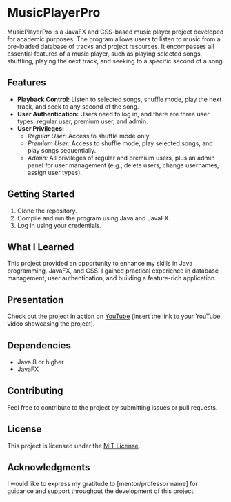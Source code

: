 # MusicPlayerPro

MusicPlayerPro is a JavaFX and CSS-based music player project developed for academic purposes. The program allows users to listen to music from a pre-loaded database of tracks and project resources. It encompasses all essential features of a music player, such as playing selected songs, shuffling, playing the next track, and seeking to a specific second of a song.

## Features
- **Playback Control:** Listen to selected songs, shuffle mode, play the next track, and seek to any second of the song.
- **User Authentication:** Users need to log in, and there are three user types: regular user, premium user, and admin.
- **User Privileges:**
  - *Regular User:* Access to shuffle mode only.
  - *Premium User:* Access to shuffle mode, play selected songs, and play songs sequentially.
  - *Admin:* All privileges of regular and premium users, plus an admin panel for user management (e.g., delete users, change usernames, assign user types).

## Getting Started
1. Clone the repository.
2. Compile and run the program using Java and JavaFX.
3. Log in using your credentials.

## What I Learned
This project provided an opportunity to enhance my skills in Java programming, JavaFX, and CSS. I gained practical experience in database management, user authentication, and building a feature-rich application.

## Presentation
Check out the project in action on [YouTube](#) (insert the link to your YouTube video showcasing the project).

## Dependencies
- Java 8 or higher
- JavaFX

## Contributing
Feel free to contribute to the project by submitting issues or pull requests.

## License
This project is licensed under the [MIT License](LICENSE).

## Acknowledgments
I would like to express my gratitude to [mentor/professor name] for guidance and support throughout the development of this project.
